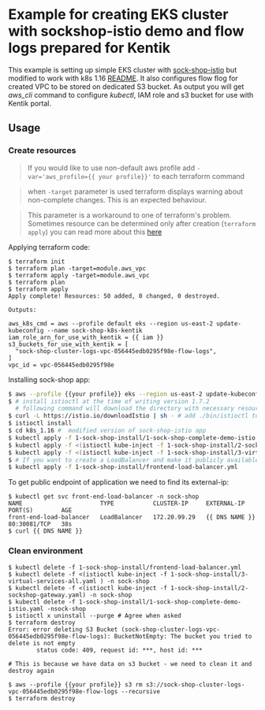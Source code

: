 # Example for creating EKS cluster with sockshop-istio demo and flow logs prepared for Kentik

This example is setting up simple EKS cluster with [sock-shop-istio](https://github.com/infracloudio/sockshop-istio) but modified to work with k8s 1.16 [README](./k8s_1.16/README.md). It also configures flow flog for created VPC to be stored on dedicated S3 bucket.
As output you will get *aws_cli* command to configure *kubectl*, IAM role and s3 bucket for use with Kentik portal.

## Usage
### Create resources

> If you would like to use non-default aws profile add ```-var='aws_profile={{ your profile}}'``` to each terraform command

> when ```-target``` parameter is used terraform displays warning about non-complete changes.
> This is an expected behaviour.

> This parameter is a workaround to one of terraform's problem. Sometimes resource can be
> determined only after creation (```terraform apply```) you can read more about this [here](https://github.com/hashicorp/terraform/issues/4149)

Applying terraform code:
```
$ terraform init
$ terraform plan -target=module.aws_vpc
$ terraform apply -target=module.aws_vpc
$ terraform plan
$ terraform apply
Apply complete! Resources: 50 added, 0 changed, 0 destroyed.

Outputs:

aws_k8s_cmd = aws --profile default eks --region us-east-2 update-kubeconfig --name sock-shop-k8s-kentik
iam_role_arn_for_use_with_kentik = {{ iam }}
s3_buckets_for_use_with_kentik = [
  "sock-shop-cluster-logs-vpc-056445edb0295f98e-flow-logs",
]
vpc_id = vpc-056445edb0295f98e
```
Installing sock-shop app:

```bash
$ aws --profile {{your profile}} eks --region us-east-2 update-kubeconfig --name sock-shop-k8s-kentik
$ # install istioctl at the time of writing version 1.7.2
  # following command will download the directory with necessary resources
$ curl -L https://istio.io/downloadIstio | sh - # add ./bin/istioctl to your PATH
$ istioctl install
$ cd k8s_1.16 #  modified version of sock-shop-istio app 
$ kubectl apply -f 1-sock-shop-install/1-sock-shop-complete-demo-istio.yaml -nsock-shop
$ kubectl apply -f <(istioctl kube-inject -f 1-sock-shop-install/2-sockshop-gateway.yaml) -n sock-shop
$ kubectl apply -f <(istioctl kube-inject -f 1-sock-shop-install/3-virtual-services-all.yaml ) -n sock-shop
$ # If you want to create a LoadBalancer and make it publicly available
$ kubectl apply -f 1-sock-shop-install/frontend-load-balancer.yml 

```
To get public endpoint of application we need to find its external-ip:
```
$ kubectl get svc front-end-load-balancer -n sock-shop
NAME                      TYPE           CLUSTER-IP     EXTERNAL-IP                                                              PORT(S)        AGE
front-end-load-balancer   LoadBalancer   172.20.99.29   {{ DNS NAME }}                                                           80:30081/TCP   38s
$ curl {{ DNS NAME }}
```

### Clean environment
```
$ kubectl delete -f 1-sock-shop-install/frontend-load-balancer.yml 
$ kubectl delete -f <(istioctl kube-inject -f 1-sock-shop-install/3-virtual-services-all.yaml ) -n sock-shop
$ kubectl delete -f <(istioctl kube-inject -f 1-sock-shop-install/2-sockshop-gateway.yaml) -n sock-shop
$ kubectl delete -f 1-sock-shop-install/1-sock-shop-complete-demo-istio.yaml -nsock-shop
$ istioctl x uninstall --purge # Agree when asked
$ terraform destroy
Error: error deleting S3 Bucket (sock-shop-cluster-logs-vpc-056445edb0295f98e-flow-logs): BucketNotEmpty: The bucket you tried to delete is not empty
        status code: 409, request id: ***, host id: ***

# This is because we have data on s3 bucket - we need to clean it and destroy again

$ aws --profile {{your profile}} s3 rm s3://sock-shop-cluster-logs-vpc-056445edb0295f98e-flow-logs --recursive
$ terraform destroy
```
